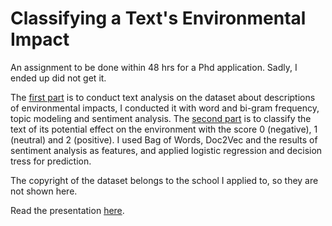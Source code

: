 # Classifying a Text's Environmental Impact

An assignment to be done within 48 hrs for a Phd application. Sadly, I ended up did not get it.

The [first part](https://github.com/dodopianist/Projects/blob/main/Environmental%20impacts/Task%202-1.ipynb) is to conduct text analysis on the dataset about descriptions of environmental impacts, I conducted it with word and bi-gram frequency, topic modeling and sentiment analysis. The [second part](https://github.com/dodopianist/Projects/blob/main/Environmental%20impacts/Task%202-2.ipynb) is to classify the text of its potential effect on the environment with the score 0 (negative), 1 (neutral) and 2 (positive). I used Bag of Words, Doc2Vec and the results of sentiment analysis as features, and applied logistic regression and decision tress for prediction.

The copyright of the dataset belongs to the school I applied to, so they are not shown here.

Read the presentation [here](https://github.com/dodopianist/Projects/blob/main/Environmental%20impacts/Environmental%20impacts.pdf).
